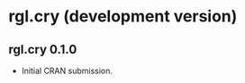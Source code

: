 # rgl.cry (development version)

rgl.cry 0.1.0
------------------------------------------------------------

* Initial CRAN submission.
